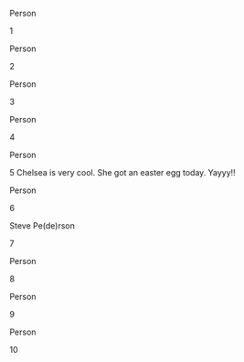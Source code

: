 Person

1



Person

2



Person

3



Person

4



Person

5
Chelsea is very cool. She got an easter egg today. Yayyy!!


Person

6



Steve Pe(de)rson

7



Person

8



Person

9



Person

10




